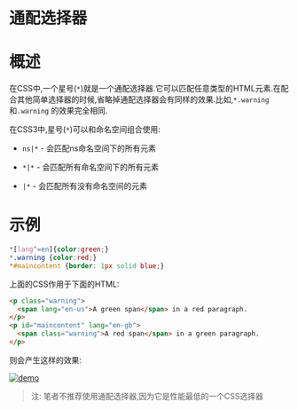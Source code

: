 # 通配选择器

# 概述

在CSS中,一个星号(`*`)就是一个通配选择器.它可以匹配任意类型的HTML元素.在配合其他简单选择器的时候,省略掉通配选择器会有同样的效果.比如,`*.warning` 和`.warning` 的效果完全相同.

在CSS3中,星号(`*`)可以和命名空间组合使用:

* `ns|*` - 会匹配ns命名空间下的所有元素

* `*|*` - 会匹配所有命名空间下的所有元素

* `|*` - 会匹配所有没有命名空间的元素

# 示例

```css
*[lang^=en]{color:green;}
*.warning {color:red;}
*#maincontent {border: 1px solid blue;}
```

上面的CSS作用于下面的HTML:

```html
<p class="warning">
  <span lang="en-us">A green span</span> in a red paragraph.
</p>
<p id="maincontent" lang="en-gb">
  <span class="warning">A red span</span> in a green paragraph.
</p>
```

则会产生这样的效果:

<a data-fancybox title="demo" href="/notes/assets/mozillaCss/1617672495(1).jpg">![demo](/notes/assets/mozillaCss/1617672495(1).jpg)</a>

> 注: 笔者不推荐使用通配选择器,因为它是性能最低的一个CSS选择器